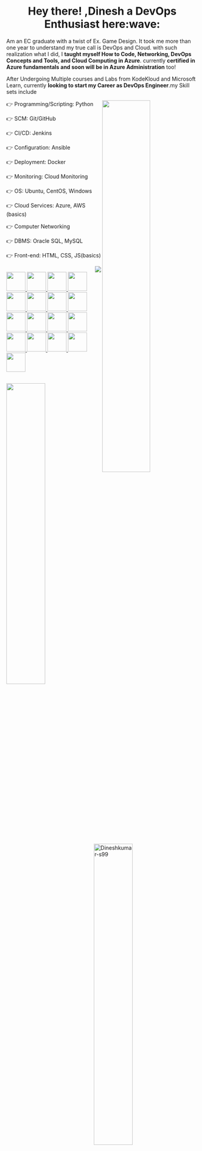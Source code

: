 <h1 align="center">Hey there! <!---<img src="https://github.com/TheDudeThatCode/TheDudeThatCode/blob/master/Assets/Hi.gif" width="29px"/>--->,Dinesh a DevOps Enthusiast here:wave:</h1>


Am an EC graduate with a twist of Ex. Game Design. It took me more than one year to understand my true call is DevOps and Cloud. with such realization what I did, I **taught myself How to Code, Networking, DevOps Concepts and Tools, and Cloud Computing in Azure**. currently **certified in Azure fundamentals and soon will be in Azure Administration** too!

After Undergoing Multiple courses and Labs from KodeKloud and Microsoft Learn, currently **looking to start my Career as DevOps Engineer**.my Skill sets include

<img align="right" src='https://camo.githubusercontent.com/5ddf73ad3a205111cf8c686f687fc216c2946a75005718c8da5b837ad9de78c9/68747470733a2f2f7468756d62732e6766796361742e636f6d2f4576696c4e657874446576696c666973682d736d616c6c2e676966' width="50%">

<p>👉 Programming/Scripting: Python</p>
<p>👉 SCM: Git/GitHub</p>
<p>👉 CI/CD: Jenkins</p>
<p>👉 Configuration: Ansible</p>
<p>👉 Deployment: Docker</p>
<p>👉 Monitoring: Cloud Monitoring</p>
<p>👉 OS: Ubuntu, CentOS, Windows</p>
<p>👉 Cloud Services: Azure, AWS (basics)</p>
<p>👉 Computer Networking</p>
<p>👉 DBMS: Oracle SQL, MySQL</p>
<p>👉 Front-end: HTML, CSS, JS(basics)</p>
<img align="right" src="https://komarev.com/ghpvc/?username=Dineshkumar-s99&color=dc143c&style=plastic">


<h2></h2>
<a href= "#"> <img width ='50px' src ='https://www.svgrepo.com/show/376344/python.svg'> </a>
<a href= "#"> <img width ='50px' src ='https://www.svgrepo.com/show/452210/git.svg'> </a>
<a href= "#"> <img width ='50px' src ='https://www.svgrepo.com/show/448225/github.svg'> </a>
<a href= "#"> <img width ='50px' src ='https://www.svgrepo.com/show/448226/gitlab.svg'> </a>
<a href= "#"> <img width ='50px' src ='https://www.svgrepo.com/show/373699/jenkins.svg'> </a>
<a href= "#"> <img width ='50px' src ='https://www.svgrepo.com/show/353399/ansible.svg'> </a>
<a href= "#"> <img width ='50px' src ='https://www.svgrepo.com/show/373553/docker.svg'> </a>
<a href= "#"> <img width ='50px' src ='https://www.svgrepo.com/show/375376/cloud-monitoring.svg'> </a>
<a href= "#"> <img width ='50px' src ='https://www.svgrepo.com/show/452122/ubuntu.svg'> </a>
<a href= "#"> <img width ='50px' src ='https://www.svgrepo.com/show/448236/linux.svg'> </a>
<a href= "#"> <img width ='50px' src ='https://www.svgrepo.com/show/475695/windowsphone-color.svg'> </a>
<a href= "#"> <img width ='50px' src ='https://www.svgrepo.com/show/353467/azure-icon.svg'> </a>
<a href= "#"> <img width ='50px' src ='https://www.svgrepo.com/show/448266/aws.svg'> </a>
<a href= "#"> <img width ='50px' src ='https://www.svgrepo.com/show/261886/networking-share.svg'> </a>
<a href= "#"> <img width ='50px' src ='https://www.svgrepo.com/show/452228/html-5.svg'> </a>
<a href= "#"> <img width ='50px' src ='https://www.svgrepo.com/show/452185/css-3.svg'> </a>
<a href= "#"> <img width ='50px' src ='https://www.svgrepo.com/show/452045/js.svg'> </a>
<h2></h2>


<img align="left" width="45%" src='https://github-readme-stats.vercel.app/api?username=Dineshkumar-s99&show_icons=true&theme=radical&count_private=true'/>
<img align="center" width="45%" src="https://github-readme-streak-stats.herokuapp.com?user=Dineshkumar-s99&count_private=true&theme=radical" alt="Dineshkumar-s99"/>
<img align="left" width="40%" src="https://github-readme-stats.vercel.app/api/top-langs/?username=Dineshkumar-s99&count_private=true&theme=radical&layout=compact" alt="Dineshkumar-s99" />
 
<!--<p align="center">--> 
 
<div align="center">
<!--<h4>🏆 Github Profile Trophies</h4>-->
<a href="https://github.com/ryo-ma/github-profile-trophy">
<img src="https://github-profile-trophy.vercel.app/?username=Dineshkumar-s99&theme=monokai&row=1&column=4">
</a>
</div>
<h2></h2>



<p>a non-technical side will include Dinesh as a "Manager of an NGO named ISMK”, a person who loves to Travel, Sketch, Read and much more.</p>
<p></p>

#### am Very Much Happy to connect🤝😄
<h2></h2>
<a href= "https://mail.google.com/mail/?view=cm&fs=1&tf=1&to=todineshkumar@outlook.com"> <img width ='50px' src ='https://www.svgrepo.com/show/444193/brand-google-gmail.svg'> </a>
<a href= "https://www.linkedin.com/in/dineshkumar-s99/"> <img width ='50px' src ='https://www.svgrepo.com/show/354000/linkedin-icon.svg'> </a>
<a href= "https://instagram.com/dinesh_sanjay_1866?igshid=MzNlNGNkZWQ4Mg=="> <img width ='50px' src ='https://www.svgrepo.com/show/303154/instagram-2016-logo.svg'> </a>
<a href= "https://www.snapchat.com/add/dinesh-1866?share_id=tXwSE1J2KU4&locale=en-IN"> <img width ='50px' src ='https://www.svgrepo.com/show/177117/snapchat-social-media.svg'> </a>


<!--
### Hi there 👋
**Dineshkumar-S99/Dineshkumar-s99** is a ✨ _special_ ✨ repository because its `README.md` (this file) appears on your GitHub profile.

Here are some ideas to get you started:

- 🔭 I’m currently working on ...
- 🌱 I’m currently learning ...
- 👯 I’m looking to collaborate on ...
- 🤔 I’m looking for help with ...
- 💬 Ask me about ...
- 📫 How to reach me: ...
- 😄 Pronouns: ...
- ⚡ Fun fact: ...
-->

